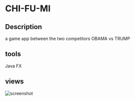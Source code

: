 # CHI-FU-MI

## Description 
a game app between the two competitors OBAMA vs TRUMP

## tools
Java FX

## views
![screenshot](https://user-images.githubusercontent.com/37717901/46580749-d5d4ec00-ca22-11e8-8855-bf3d7704c06a.PNG)
